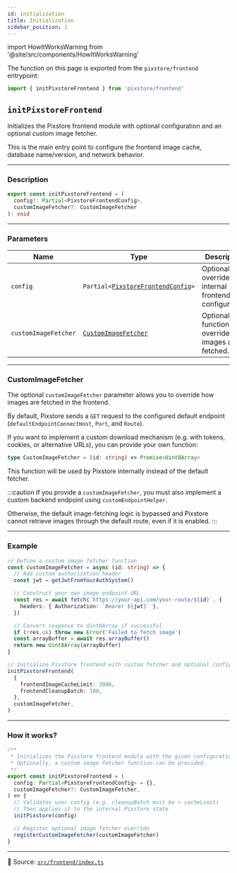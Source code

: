 ```yaml
---
id: initialization
title: Initialization
sidebar_position: 1
---
```


import HowItWorksWarning from '@site/src/components/HowItWorksWarning'

The function on this page is exported from the `pixstore/frontend` entrypoint:

```ts
import { initPixstoreFrontend } from 'pixstore/frontend'
```

## `initPixstoreFrontend`

Initializes the Pixstore frontend module with optional configuration and an optional custom image fetcher.

This is the main entry point to configure the frontend image cache, database name/version, and network behavior.

---

### Description

```ts
export const initPixstoreFrontend = (
  config?: Partial<PixstoreFrontendConfig>,
  customImageFetcher?: CustomImageFetcher
): void
```

---

### Parameters

| Name                 | Type                                                                     | Description                                             |
| -------------------- | ------------------------------------------------------------------------ | ------------------------------------------------------- |
| `config`             | `Partial<`[`PixstoreFrontendConfig`](../types#pixstorefrontendconfig)`>` | Optional overrides for internal frontend configuration. |
| `customImageFetcher` | [`CustomImageFetcher`](#customimagefetcher)                              | Optional function to override how images are fetched.   |

---

### CustomImageFetcher

The optional `customImageFetcher` parameter allows you to override how images are fetched in the frontend.

By default, Pixstore sends a `GET` request to the configured default endpoint (`defaultEndpointConnectHost`, `Port`, and `Route`).

If you want to implement a custom download mechanism (e.g. with tokens, cookies, or alternative URLs), you can provide your own function:

```ts
type CustomImageFetcher = (id: string) => Promise<Uint8Array>
```

This function will be used by Pixstore internally instead of the default fetcher.

:::caution
If you provide a `customImageFetcher`, you must also implement a custom backend endpoint using `customEndpointHelper`.

Otherwise, the default image-fetching logic is bypassed and Pixstore cannot retrieve images through the default route, even if it is enabled.
:::

---

### Example

```ts
// Define a custom image fetcher function
const customImageFetcher = async (id: string) => {
  // Add custom authorization header
  const jwt = getJwtFromYourAuthSystem()

  // Construct your own image endpoint URL
  const res = await fetch(`https://your-api.com/your-route/${id}`, {
    headers: { Authorization: `Bearer ${jwt}` },
  })

  // Convert response to Uint8Array if successful
  if (!res.ok) throw new Error('Failed to fetch image')
  const arrayBuffer = await res.arrayBuffer()
  return new Uint8Array(arrayBuffer)
}

// Initialize Pixstore frontend with custom fetcher and optional config overrides
initPixstoreFrontend(
  {
    frontendImageCacheLimit: 2000,
    frontendCleanupBatch: 100,
  },
  customImageFetcher,
)
```

---

### How it works?

<HowItWorksWarning />

```ts
/**
 * Initializes the Pixstore frontend module with the given configuration.
 * Optionally, a custom image fetcher function can be provided.
 */
export const initPixstoreFrontend = (
  config: Partial<PixstoreFrontendConfig> = {},
  customImageFetcher?: CustomImageFetcher,
) => {
  // Validates user config (e.g. cleanupBatch must be < cacheLimit)
  // Then applies it to the internal Pixstore state
  initPixstore(config)

  // Register optional image fetcher override
  registerCustomImageFetcher(customImageFetcher)
}
```

---

📄 Source: [`src/frontend/index.ts`](https://github.com/sDenizOzturk/pixstore/blob/main/src/frontend/index.ts)
